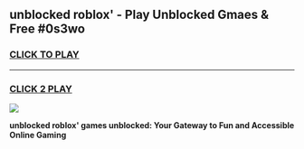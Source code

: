 
## unblocked roblox' - Play Unblocked Gmaes & Free #0s3wo
<h3>
<a href="https://news.freeplayer.one?title=unblocked_roblox'&ref=03M">CLICK TO PLAY</a></h3>
<hr>

<h3>
<a href="https://news.freeplayer.one?title=unblocked_roblox'&ref=03M">CLICK 2 PLAY</a>
  
</h3>

<a href="https://news.freeplayer.one?title=unblocked_roblox'&ref=03M"><img src="https://clearcache.store/games.png"></a>


**unblocked roblox' games unblocked: Your Gateway to Fun and Accessible Online Gaming**
